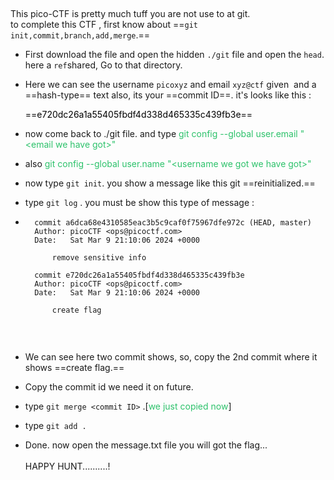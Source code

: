 &nbsp;

This pico-CTF is pretty much tuff you are not use to at git.  
to complete this CTF , first know about ==`git init,commit,branch,add,merge`.==

- First download the file and open the hidden `./git` file and open the `head`. here a `ref`shared, Go to that directory.
    
- Here we can see the username `picoxyz` and email `xyz@ctf` given  and a ==hash-type== text also, its your ==commit ID==. it's looks like this :
    
    <span style="color: #000000;">==e720dc26a1a55405fbdf4d338d465335c439fb3e==</span>
    
- now come back to ./git file. and type <span style="color: #2dc26b;">git config --global user.email "&lt;email we have got&gt;"</span>
    
- also <span style="color: #2dc26b;">git config --global user.name "&lt;username we got we have got&gt;"</span>
    
- now type `git init`. you show a message like this git ==reinitialized.==
    
- type `git log` . you must be show this type of message :
    
- ```git
    commit a6dca68e4310585eac3b5c9caf0f75967dfe972c (HEAD, master)
    Author: picoCTF <ops@picoctf.com>
    Date:   Sat Mar 9 21:10:06 2024 +0000
    
        remove sensitive info
    
    commit e720dc26a1a55405fbdf4d338d465335c439fb3e
    Author: picoCTF <ops@picoctf.com>
    Date:   Sat Mar 9 21:10:06 2024 +0000
    
        create flag
    
    ```
    
    &nbsp;
    
- We can see here two commit shows, so, copy the 2nd commit where it shows ==create flag.==
    
- Copy the commit id we need it on future.
- type `git merge <commit ID>` .\[<span style="color: #2dc26b;">we just copied now</span>\]
- type `git add .` 
- Done. now open the message.txt file you will got the flag...  
    <br/>HAPPY HUNT..........!